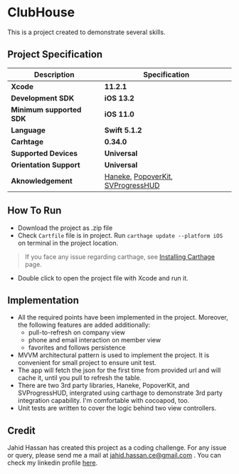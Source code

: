 # ClubHouse
This is a project created to demonstrate several skills.

## Project Specification
| Description  | Specification  |
| ------------ | ------------ |
| **Xcode**| **11.2.1** |
| **Development SDK**  |  **iOS 13.2** |
| **Minimum supported SDK**  |  **iOS 11.0**  |
| **Language**  | **Swift 5.1.2**  |
|  **Carhtage** | **0.34.0**  |
| **Supported Devices** | **Universal** |
| **Orientation Support** | **Universal** |
| **Aknowledgement** | [Haneke](https://github.com/Haneke/Haneke), [PopoverKit](https://github.com/ZionChang/PopoverKit), [SVProgressHUD](https://github.com/SVProgressHUD/SVProgressHUD)|

## How To Run
- Download the project as .zip file
- Check `Cartfile` file is in project. Run `carthage update --platform iOS` on terminal in the project location.
> If you face any issue regarding carthage, see [Installing Carthage](https://github.com/Carthage/Carthage#installing-carthage) page.
- Double click to open the project file with Xcode and run it.

## Implementation
- All the required points have been implemented in the project. Moreover, the following features are added additionally:
    - pull-to-refresh on company view
    - phone and email interaction on member view
    - favorites and follows persistence 
- MVVM architectural pattern is used to implement the project. It is convenient for small project to ensure unit test.
- The app will fetch the json for the first time from provided url and will cache it, until you pull to refresh the table.
- There are two 3rd party libraries, Haneke, PopoverKit, and SVProgressHUD, intergrated using carthage to demonstrate 3rd party integration capability. I'm comfortable with cocoapod, too.
- Unit tests are written to cover the logic behind two view controllers.

## Credit
Jahid Hassan has created this project as a coding challenge. For any issue or query, please send me a mail at jahid.hassan.ce@gmail.com . You can check my linkedin profile [here](https://www.linkedin.com/in/mjhassan).
